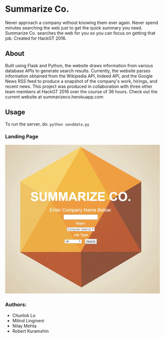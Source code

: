 # Summarize Co.
Never approach a company without knowing them ever again. Never spend minutes searching the web just to get the quick summary you need. Summarize Co. searches the web for you so you can focus on getting that job. Created for HackGT 2016.

## About
Built using Flask and Python, the website draws information from various database APIs to generate search results. Currently, the website parses information obtained from the Wikipedia API, Indeed API, and the Google News RSS feed to produce a snapshot of the company's work, hirings, and recent news. This project was produced in collaboration with three other team members at HackGT 2016 over the course of 36 hours. Check out the current website at summarizeco.herokuapp.com

## Usage
To run the server, do:
`python senddata.py`

### Landing Page
![Summarize Co Front page](https://github.com/chunloklo/summarizeco/blob/master/static/img/summarizeco.jpg)

### Authors:
* Chunlok Lo
* Milind Lingineni
* Nilay Mehta
* Robert Kuramshin
